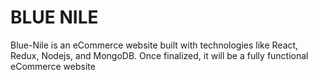 # BLUE NILE
Blue-Nile is an eCommerce website built with technologies like React, Redux, Nodejs, and MongoDB. Once finalized, it will be a fully functional eCommerce website
